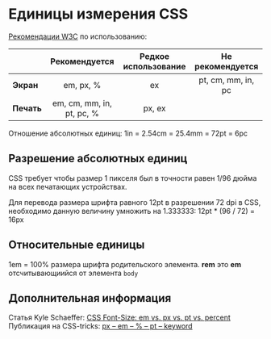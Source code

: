 # Единицы измерения CSS

[Рекомендации W3C](https://www.w3.org/Style/Examples/007/units.en.html) по использованию:

|            |        Рекомендуется      | Редкое использование |  Не рекомендуется  |
|------------|:-------------------------:|:--------------------:|:------------------:|
| **Экран**  | em, px, %                 | ex                   | pt, cm, mm, in, pc |
| **Печать** | em, cm, mm, in, pt, pc, % | px, ex               |                    |

Отношение абсолютных единиц: 1in = 2.54cm = 25.4mm = 72pt = 6pc

## Разрешение абсолютных единиц

CSS требует чтобы размер 1 пикселя был в точности равен 1/96 дюйма на всех печатающих устройствах.

Для перевода размера шрифта равного 12pt в разрешении 72 dpi в CSS, необходимо данную величину умножить на 1.333333: 12pt * (96 / 72) = 16px

## Относительные единицы

1em = 100% размера шрифта родительского элемента. **rem** это **em** отсчитывающиийся от элемента `body`

## Дополнительная информация

Статья Kyle Schaeffer: [CSS Font-Size: em vs. px vs. pt vs. percent](http://kyleschaeffer.com/development/css-font-size-em-vs-px-vs-pt-vs/)
Публикация на CSS-tricks: [px – em – % – pt – keyword](https://css-tricks.com/css-font-size/)